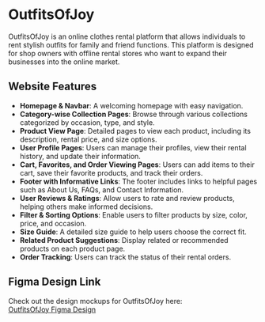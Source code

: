 # OutfitsOfJoy

OutfitsOfJoy is an online clothes rental platform that allows individuals to rent stylish outfits for family and friend functions. This platform is designed for shop owners with offline rental stores who want to expand their businesses into the online market.

## Website Features

- **Homepage & Navbar**: A welcoming homepage with easy navigation.
- **Category-wise Collection Pages**: Browse through various collections categorized by occasion, type, and style.
- **Product View Page**: Detailed pages to view each product, including its description, rental price, and size options.
- **User Profile Pages**: Users can manage their profiles, view their rental history, and update their information.
- **Cart, Favorites, and Order Viewing Pages**: Users can add items to their cart, save their favorite products, and track their orders.
- **Footer with Informative Links**: The footer includes links to helpful pages such as About Us, FAQs, and Contact Information.
- **User Reviews & Ratings**: Allow users to rate and review products, helping others make informed decisions.
- **Filter & Sorting Options**: Enable users to filter products by size, color, price, and occasion.
- **Size Guide**: A detailed size guide to help users choose the correct fit.
- **Related Product Suggestions**: Display related or recommended products on each product page.
- **Order Tracking**: Users can track the status of their rental orders.

## Figma Design Link
Check out the design mockups for OutfitsOfJoy here:  
[OutfitsOfJoy Figma Design](https://www.figma.com/design/Ccb55yT6IzEFeFS8JaOTdJ/RENT-CLOTHES?node-id=0-1&t=saeITUgTOqgkmeV7-1)
